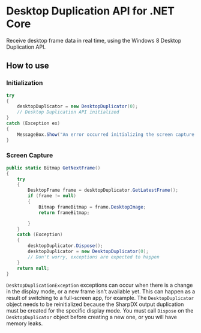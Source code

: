 # Desktop Duplication API for .NET Core

Receive desktop frame data in real time, using the Windows 8 Desktop Duplication API.

## How to use

### Initialization
```csharp
try
{
    desktopDuplicator = new DesktopDuplicator(0);
    // Desktop Duplication API initialized
}
catch (Exception ex)
{
    MessageBox.Show("An error occurred initializing the screen capture module.\nException: \n" + ex.ToString());
}
````
### Screen Capture
```csharp
public static Bitmap GetNextFrame()
{
    try
    {
        DesktopFrame frame = desktopDuplicator.GetLatestFrame();
        if (frame != null)
        {
            Bitmap frameBitmap = frame.DesktopImage;
            return frameBitmap;

        }
    }
    catch (Exception)
    {
        desktopDuplicator.Dispose();
        desktopDuplicator = new DesktopDuplicator(0);
        // Don't worry, exceptions are expected to happen
    }
    return null;
}
```
`DesktopDuplicationException` exceptions can occur when there is a change in the display mode, or a new frame isn't available yet. This can happen as a result of switching to a full-screen app, for example.
The `DesktopDuplicator` object needs to be reinitialized because the SharpDX output duplication must be created for the specific display mode.
You must call `Dispose` on the `DesktopDuplicator` object before creating a new one, or you will have memory leaks.
